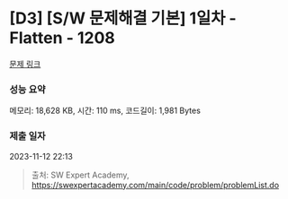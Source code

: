 # [D3] [S/W 문제해결 기본] 1일차 - Flatten - 1208 

[문제 링크](https://swexpertacademy.com/main/code/problem/problemDetail.do?contestProbId=AV139KOaABgCFAYh) 

### 성능 요약

메모리: 18,628 KB, 시간: 110 ms, 코드길이: 1,981 Bytes

### 제출 일자

2023-11-12 22:13



> 출처: SW Expert Academy, https://swexpertacademy.com/main/code/problem/problemList.do